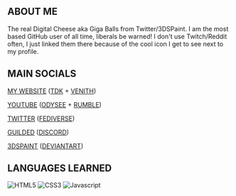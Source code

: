 ## ABOUT ME

The real Digital Cheese aka Giga Balls from Twitter/3DSPaint. I am the most based GitHub user of all time, liberals be warned! I don't use Twitch/Reddit often, I just linked them there because of the cool icon I get to see next to my profile.

## MAIN SOCIALS

[MY WEBSITE](https://dc-blog.neocities.org) ([TDK](https://tdk-clan.neocities.org) + [VENITH](https://venith.neocities.org))

[YOUTUBE](https://youtube.com/DigitalCheese) ([ODYSEE](https://odysee.com/$/invite/@DigitalCheese:1) + [RUMBLE](https://rumble.com/c/c-2569280))

[TWITTER](https://twitter.com/DigitalCheeseYT) ([FEDIVERSE](https://ryona.agency/DigitalCheese))

[GUILDED](https://guilded.gg/TDK) ([DISCORD](https://discord.gg/CVAFyaK48E))

[3DSPAINT](https://3dspaint.com/member?id=150961) ([DEVIANTART](https://deviantart.com/DigitalCheeseYT))

## LANGUAGES LEARNED

![HTML5](https://user-images.githubusercontent.com/97138334/208735972-e58c2d7a-942f-4eac-aa53-66d248789c5f.png)
![CSS3](https://user-images.githubusercontent.com/97138334/208736007-c0e7d82b-d6ed-4094-beb4-5d351af0a346.png)
![Javascript](https://github.com/DigitalCheese/DigitalCheese/assets/97138334/9c9cda02-c736-4a85-819b-a1df6b56463e)
